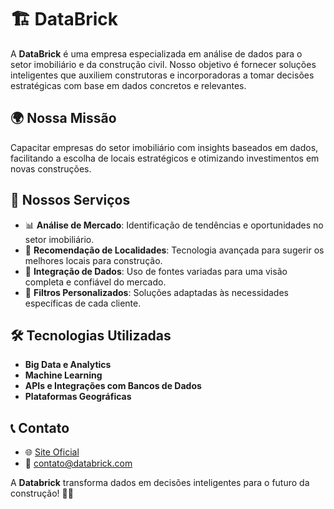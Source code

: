 # 🏗️ DataBrick

A **DataBrick** é uma empresa especializada em análise de dados para o setor imobiliário e da construção civil. Nosso objetivo é fornecer soluções inteligentes que auxiliem construtoras e incorporadoras a tomar decisões estratégicas com base em dados concretos e relevantes.

## 🌍 Nossa Missão

Capacitar empresas do setor imobiliário com insights baseados em dados, facilitando a escolha de locais estratégicos e otimizando investimentos em novas construções.

## 🚀 Nossos Serviços

- 📊 **Análise de Mercado**: Identificação de tendências e oportunidades no setor imobiliário.
- 📍 **Recomendação de Localidades**: Tecnologia avançada para sugerir os melhores locais para construção.
- 📡 **Integração de Dados**: Uso de fontes variadas para uma visão completa e confiável do mercado.
- 🔎 **Filtros Personalizados**: Soluções adaptadas às necessidades específicas de cada cliente.

## 🛠️ Tecnologias Utilizadas

- **Big Data e Analytics**
- **Machine Learning**
- **APIs e Integrações com Bancos de Dados**
- **Plataformas Geográficas**

## 📞 Contato

- 🌐 [Site Oficial](https://www.databrick.com)  
- 📧 contato@databrick.com  

A **Databrick** transforma dados em decisões inteligentes para o futuro da construção! 🏢✨
